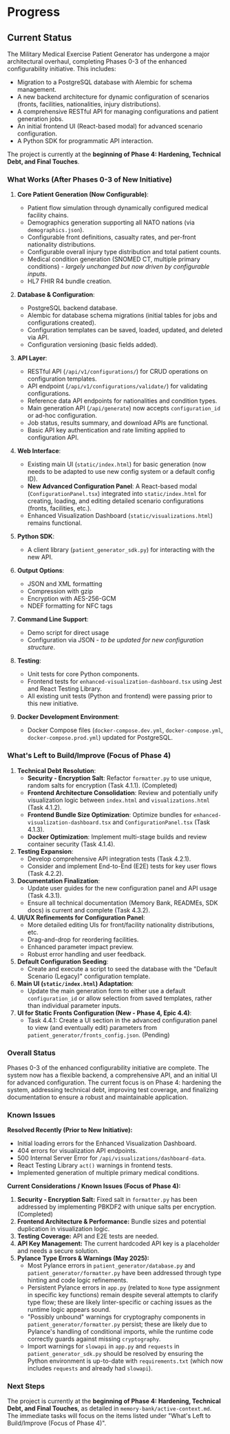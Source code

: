 # Progress

## Current Status

The Military Medical Exercise Patient Generator has undergone a major architectural overhaul, completing Phases 0-3 of the enhanced configurability initiative. This includes:
*   Migration to a PostgreSQL database with Alembic for schema management.
*   A new backend architecture for dynamic configuration of scenarios (fronts, facilities, nationalities, injury distributions).
*   A comprehensive RESTful API for managing configurations and patient generation jobs.
*   An initial frontend UI (React-based modal) for advanced scenario configuration.
*   A Python SDK for programmatic API interaction.

The project is currently at the **beginning of Phase 4: Hardening, Technical Debt, and Final Touches**.

### What Works (After Phases 0-3 of New Initiative)

1.  **Core Patient Generation (Now Configurable)**:
    *   Patient flow simulation through dynamically configured medical facility chains.
    *   Demographics generation supporting all NATO nations (via `demographics.json`).
    *   Configurable front definitions, casualty rates, and per-front nationality distributions.
    *   Configurable overall injury type distribution and total patient counts.
    *   Medical condition generation (SNOMED CT, multiple primary conditions) - *largely unchanged but now driven by configurable inputs*.
    *   HL7 FHIR R4 bundle creation.

2.  **Database & Configuration**:
    *   PostgreSQL backend database.
    *   Alembic for database schema migrations (initial tables for jobs and configurations created).
    *   Configuration templates can be saved, loaded, updated, and deleted via API.
    *   Configuration versioning (basic fields added).

3.  **API Layer**:
    *   RESTful API (`/api/v1/configurations/`) for CRUD operations on configuration templates.
    *   API endpoint (`/api/v1/configurations/validate/`) for validating configurations.
    *   Reference data API endpoints for nationalities and condition types.
    *   Main generation API (`/api/generate`) now accepts `configuration_id` or ad-hoc configuration.
    *   Job status, results summary, and download APIs are functional.
    *   Basic API key authentication and rate limiting applied to configuration API.

4.  **Web Interface**:
    *   Existing main UI (`static/index.html`) for basic generation (now needs to be adapted to use new config system or a default config ID).
    *   **New Advanced Configuration Panel**: A React-based modal (`ConfigurationPanel.tsx`) integrated into `static/index.html` for creating, loading, and editing detailed scenario configurations (fronts, facilities, etc.).
    *   Enhanced Visualization Dashboard (`static/visualizations.html`) remains functional.

5.  **Python SDK**:
    *   A client library (`patient_generator_sdk.py`) for interacting with the new API.

3.  **Output Options**:
    *   JSON and XML formatting
    *   Compression with gzip
    *   Encryption with AES-256-GCM
    *   NDEF formatting for NFC tags

4.  **Command Line Support**:
    *   Demo script for direct usage
    *   Configuration via JSON - *to be updated for new configuration structure*.

5.  **Testing**:
    *   Unit tests for core Python components.
    *   Frontend tests for `enhanced-visualization-dashboard.tsx` using Jest and React Testing Library.
    *   All existing unit tests (Python and frontend) were passing prior to this new initiative.

6.  **Docker Development Environment**:
    *   Docker Compose files (`docker-compose.dev.yml`, `docker-compose.yml`, `docker-compose.prod.yml`) updated for PostgreSQL.

### What's Left to Build/Improve (Focus of Phase 4)

1.  **Technical Debt Resolution**:
    *   **Security - Encryption Salt**: Refactor `formatter.py` to use unique, random salts for encryption (Task 4.1.1). (Completed)
    *   **Frontend Architecture Consolidation**: Review and potentially unify visualization logic between `index.html` and `visualizations.html` (Task 4.1.2).
    *   **Frontend Bundle Size Optimization**: Optimize bundles for `enhanced-visualization-dashboard.tsx` and `ConfigurationPanel.tsx` (Task 4.1.3).
    *   **Docker Optimization**: Implement multi-stage builds and review container security (Task 4.1.4).
2.  **Testing Expansion**:
    *   Develop comprehensive API integration tests (Task 4.2.1).
    *   Consider and implement End-to-End (E2E) tests for key user flows (Task 4.2.2).
3.  **Documentation Finalization**:
    *   Update user guides for the new configuration panel and API usage (Task 4.3.1).
    *   Ensure all technical documentation (Memory Bank, READMEs, SDK docs) is current and complete (Task 4.3.2).
4.  **UI/UX Refinements for Configuration Panel**:
    *   More detailed editing UIs for front/facility nationality distributions, etc.
    *   Drag-and-drop for reordering facilities.
    *   Enhanced parameter impact preview.
    *   Robust error handling and user feedback.
5.  **Default Configuration Seeding**:
    *   Create and execute a script to seed the database with the "Default Scenario (Legacy)" configuration template.
6.  **Main UI (`static/index.html`) Adaptation**:
    *   Update the main generation form to either use a default `configuration_id` or allow selection from saved templates, rather than individual parameter inputs.
7.  **UI for Static Fronts Configuration (New - Phase 4, Epic 4.4)**:
    *   Task 4.4.1: Create a UI section in the advanced configuration panel to view (and eventually edit) parameters from `patient_generator/fronts_config.json`. (Pending)

### Overall Status

Phases 0-3 of the enhanced configurability initiative are complete. The system now has a flexible backend, a comprehensive API, and an initial UI for advanced configuration. The current focus is on Phase 4: hardening the system, addressing technical debt, improving test coverage, and finalizing documentation to ensure a robust and maintainable application.

### Known Issues

**Resolved Recently (Prior to New Initiative):**
*   Initial loading errors for the Enhanced Visualization Dashboard.
*   404 errors for visualization API endpoints.
*   500 Internal Server Error for `/api/visualizations/dashboard-data`.
*   React Testing Library `act()` warnings in frontend tests.
*   Implemented generation of multiple primary medical conditions.

**Current Considerations / Known Issues (Focus of Phase 4):**

1.  **Security - Encryption Salt:** Fixed salt in `formatter.py` has been addressed by implementing PBKDF2 with unique salts per encryption. (Completed)
2.  **Frontend Architecture & Performance:** Bundle sizes and potential duplication in visualization logic.
3.  **Testing Coverage:** API and E2E tests are needed.
4.  **API Key Management:** The current hardcoded API key is a placeholder and needs a secure solution.
5.  **Pylance Type Errors & Warnings (May 2025):**
    *   Most Pylance errors in `patient_generator/database.py` and `patient_generator/formatter.py` have been addressed through type hinting and code logic refinements.
    *   Persistent Pylance errors in `app.py` (related to `None` type assignment in specific key functions) remain despite several attempts to clarify type flow; these are likely linter-specific or caching issues as the runtime logic appears sound.
    *   "Possibly unbound" warnings for cryptography components in `patient_generator/formatter.py` persist; these are likely due to Pylance's handling of conditional imports, while the runtime code correctly guards against missing `cryptography`.
    *   Import warnings for `slowapi` in `app.py` and `requests` in `patient_generator_sdk.py` should be resolved by ensuring the Python environment is up-to-date with `requirements.txt` (which now includes `requests` and already had `slowapi`).

### Next Steps

The project is currently at the **beginning of Phase 4: Hardening, Technical Debt, and Final Touches**, as detailed in `memory-bank/active-context.md`. The immediate tasks will focus on the items listed under "What's Left to Build/Improve (Focus of Phase 4)".
